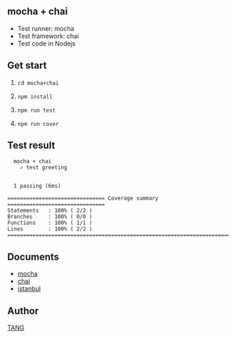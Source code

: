 ## mocha + chai

* Test runner: mocha
* Test framework: chai
* Test code in Nodejs


## Get start

1. `cd mocha+chai`

2. `npm install`

3. `npm run test`

4. `npm run cover`


## Test result
```
  mocha + chai
    ✓ test greeting


  1 passing (6ms)

=============================== Coverage summary ===============================
Statements   : 100% ( 2/2 )
Branches     : 100% ( 0/0 )
Functions    : 100% ( 1/1 )
Lines        : 100% ( 2/2 )
================================================================================
```


## Documents

* [mocha](https://mochajs.org/)
* [chai](http://chaijs.com/)
* [istanbul](https://github.com/gotwarlost/istanbul)


## Author

[TANG](https://github.com/tangbc)

